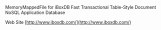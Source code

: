 MemoryMappedFile for iBoxDB Fast Transactional Table-Style Document NoSQL Application Database


Web Site  [http://www.iboxdb.com/](http://www.iboxdb.com/)
